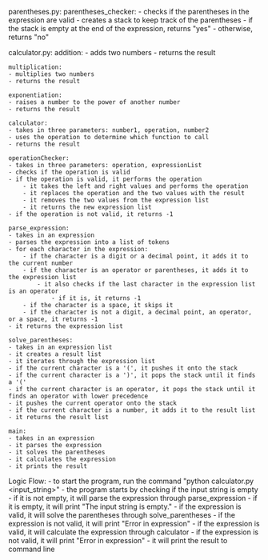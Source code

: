 parentheses.py: 
    parentheses_checker:
    - checks if the parentheses in the expression are valid
    - creates a stack to keep track of the parentheses
    - if the stack is empty at the end of the expression, returns "yes"
    - otherwise, returns "no"

calculator.py:
    addition:
    - adds two numbers
    - returns the result

    multiplication:
    - multiplies two numbers
    - returns the result

    exponentiation:
    - raises a number to the power of another number
    - returns the result

    calculator:
    - takes in three parameters: number1, operation, number2
    - uses the operation to determine which function to call
    - returns the result

    operationChecker:
    - takes in three parameters: operation, expressionList
    - checks if the operation is valid
    - if the operation is valid, it performs the operation
        - it takes the left and right values and performs the operation
        - it replaces the operation and the two values with the result
        - it removes the two values from the expression list
        - it returns the new expression list
    - if the operation is not valid, it returns -1

    parse_expression:
    - takes in an expression
    - parses the expression into a list of tokens
    - for each character in the expression:
        - if the character is a digit or a decimal point, it adds it to the current number
        - if the character is an operator or parentheses, it adds it to the expression list
            - it also checks if the last character in the expression list is an operator
                - if it is, it returns -1
        - if the character is a space, it skips it
        - if the character is not a digit, a decimal point, an operator, or a space, it returns -1
    - it returns the expression list

    solve_parentheses:
    - takes in an expression list
    - it creates a result list
    - it iterates through the expression list
    - if the current character is a '(', it pushes it onto the stack
    - if the current character is a ')', it pops the stack until it finds a '('
    - if the current character is an operator, it pops the stack until it finds an operator with lower precedence
    - it pushes the current operator onto the stack
    - if the current character is a number, it adds it to the result list
    - it returns the result list

    main:
    - takes in an expression
    - it parses the expression
    - it solves the parentheses
    - it calculates the expression
    - it prints the result 

Logic Flow:
    - to start the program, run the command "python calculator.py <input_string>"
    - the program starts by checking if the input string is empty
    - if it is not empty, it will parse the expression through parse_expression
    - if it is empty, it will print "The input string is empty."
    - if the expression is valid, it will solve the parentheses through solve_parentheses
    - if the expression is not valid, it will print "Error in expression"
    - if the expression is valid, it will calculate the expression through calculator
    - if the expression is not valid, it will print "Error in expression"
    - it will print the result to command line